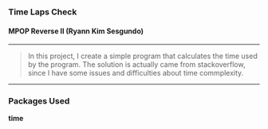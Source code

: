 ### Time Laps Check
#### MPOP Reverse II (Ryann Kim Sesgundo)
---
> In this project, I create a simple program that calculates the time used by the program. The solution is actually came from stackoverflow, since I have some issues and difficulties about time commplexity.
---
### Packages Used
**time**